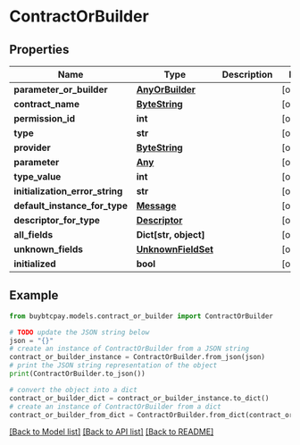 # ContractOrBuilder


## Properties

Name | Type | Description | Notes
------------ | ------------- | ------------- | -------------
**parameter_or_builder** | [**AnyOrBuilder**](AnyOrBuilder.md) |  | [optional] 
**contract_name** | [**ByteString**](ByteString.md) |  | [optional] 
**permission_id** | **int** |  | [optional] 
**type** | **str** |  | [optional] 
**provider** | [**ByteString**](ByteString.md) |  | [optional] 
**parameter** | [**Any**](Any.md) |  | [optional] 
**type_value** | **int** |  | [optional] 
**initialization_error_string** | **str** |  | [optional] 
**default_instance_for_type** | [**Message**](Message.md) |  | [optional] 
**descriptor_for_type** | [**Descriptor**](Descriptor.md) |  | [optional] 
**all_fields** | **Dict[str, object]** |  | [optional] 
**unknown_fields** | [**UnknownFieldSet**](UnknownFieldSet.md) |  | [optional] 
**initialized** | **bool** |  | [optional] 

## Example

```python
from buybtcpay.models.contract_or_builder import ContractOrBuilder

# TODO update the JSON string below
json = "{}"
# create an instance of ContractOrBuilder from a JSON string
contract_or_builder_instance = ContractOrBuilder.from_json(json)
# print the JSON string representation of the object
print(ContractOrBuilder.to_json())

# convert the object into a dict
contract_or_builder_dict = contract_or_builder_instance.to_dict()
# create an instance of ContractOrBuilder from a dict
contract_or_builder_from_dict = ContractOrBuilder.from_dict(contract_or_builder_dict)
```
[[Back to Model list]](../README.md#documentation-for-models) [[Back to API list]](../README.md#documentation-for-api-endpoints) [[Back to README]](../README.md)


